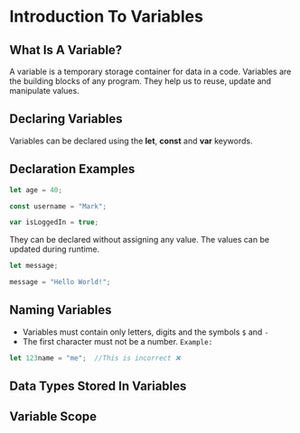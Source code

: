 # Introduction To Variables

## What Is A Variable?
A variable is a temporary storage container for data in a code. Variables are the building blocks of any program. They help us to reuse, update and manipulate values. 

## Declaring Variables
Variables can be declared using the <strong>let</strong>, <strong>const</strong> and <strong>var</strong> keywords. 

## Declaration Examples

```js 
let age = 40; 
```
```js
const username = "Mark";
```
```js
var isLoggedIn = true;
```
They can be declared without assigning any value. The values can be updated during runtime.

```js
let message;

message = "Hello World!";
```
## Naming Variables
* Variables must contain only letters, digits and the symbols ``$`` and ``-``
* The first character must not be a number. `Example:` 
```js 
let 123name = "me";  //This is incorrect ❌
```

## Data Types Stored In Variables

## Variable Scope
